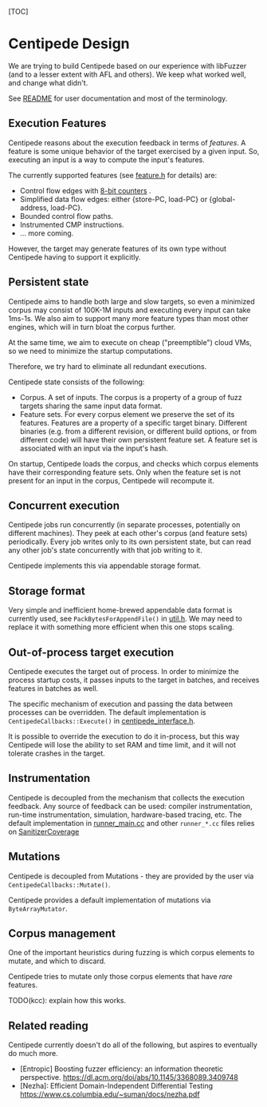 
[TOC]

# Centipede Design

We are trying to build Centipede based on our experience with libFuzzer (and to
a lesser extent with AFL and others). We keep what worked well, and change what didn't.

See [README](../README.md) for user documentation and most of the terminology.

## Execution Features

Centipede reasons about the execution feedback in terms of *features*. A feature
is some unique behavior of the target exercised by a given input. So, executing
an input is a way to compute the input's features.

The currently supported features (see [feature.h](../feature.h) for details)
are:

* Control flow edges with
  [8-bit counters](https://clang.llvm.org/docs/SanitizerCoverage.html#inline-8bit-counters)
  .
* Simplified data flow edges: either {store-PC, load-PC} or {global-address,
  load-PC}.
* Bounded control flow paths.
* Instrumented CMP instructions.
* ... more coming.

However, the target may generate features of its own type without Centipede
having to support it explicitly.

## Persistent state

Centipede aims to handle both large and slow targets, so even a minimized corpus
may consist of 100K-1M inputs and executing every input can take 1ms-1s. We
also aim to support many more feature types than most other engines, which will
in turn bloat the corpus further.

At the same time, we aim to execute on cheap ("preemptible") cloud VMs, so
we need to minimize the startup computations.

Therefore, we try hard to eliminate all redundant executions.

Centipede state consists of the following:

* Corpus. A set of inputs. The corpus is a property of a group of fuzz targets
  sharing the same input data format.
* Feature sets. For every corpus element we preserve the set of its features.
  Features are a property of a specific target binary. Different binaries (e.g.
  from a different revision, or different build options, or from different
  code) will have their own persistent feature set. A feature set is associated
  with an input via the input's hash.

On startup, Centipede loads the corpus, and checks which corpus elements have
their corresponding feature sets. Only when the feature set is not present for
an input in the corpus, Centipede will recompute it.

## Concurrent execution

Centipede jobs run concurrently (in separate processes, potentially on different
machines). They peek at each other's corpus (and feature sets) periodically.
Every job writes only to its own persistent state, but can read any other job's
state concurrently with that job writing to it.

Centipede implements this via appendable storage format.

## Storage format

Very simple and inefficient home-brewed appendable data format is currently
used, see `PackBytesForAppendFile()` in [util.h](../util.h). We may need to
replace it with something more efficient when this one stops scaling.

## Out-of-process target execution

Centipede executes the target out of process. In order to minimize the process
startup costs, it passes inputs to the target in batches, and receives features
in batches as well.

The specific mechanism of execution and passing the data between processes can
be overridden. The default implementation is `CentipedeCallbacks::Execute()` in
[centipede_interface.h](../centipede_interface.h).

It is possible to override the execution to do it in-process, but this way
Centipede will lose the ability to set RAM and time limit, and it will not
tolerate crashes in the target.

## Instrumentation

Centipede is decoupled from the mechanism that collects the execution feedback.
Any source of feedback can be used: compiler instrumentation, run-time
instrumentation, simulation, hardware-based tracing, etc. The default
implementation in [runner_main.cc](../runner_main.cc) and other `runner_*.cc`
files
relies on
[SanitizerCoverage](https://clang.llvm.org/docs/SanitizerCoverage.html)

## Mutations

Centipede is decoupled from Mutations - they are provided by the user via
`CentipedeCallbacks::Mutate()`.

Centipede provides a default implementation of mutations via `ByteArrayMutator`.

## Corpus management

One of the important heuristics during fuzzing is which corpus elements to
mutate, and which to discard.

Centipede tries to mutate only those corpus elements that have *rare* features.

TODO(kcc): explain how this works.

## Related reading

Centipede currently doesn't do all of the following, but aspires to eventually
do much more.

* [Entropic] Boosting fuzzer efficiency: an information theoretic perspective.
  https://dl.acm.org/doi/abs/10.1145/3368089.3409748
* [Nezha]: Efficient Domain-Independent Differential Testing
  https://www.cs.columbia.edu/~suman/docs/nezha.pdf
